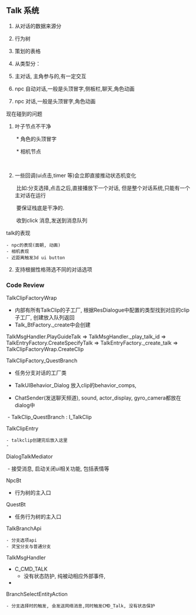 ## Talk 系统

1.  从对话的数据来源分

   1. 行为树

   2. 策划的表格

2.  从类型分：
   1. 主对话, 主角参与的,有一定交互
   2. npc 自动对话,一般是头顶冒字,侧板栏,聊天,角色动画
   3. npc 对话,一般是头顶冒字,角色动画



  现在碰到的问题

1. 叶子节点不干净

   ​	* 角色的头顶冒字

   ​	* 相机节点

​	

2. 一些回调(ui点击,timer 等)会立即直接推动状态机变化

   ​	比如:分支选择,点击之后,直接播放下一个对话, 但是整个对话系统,只能有一个主对话在运行

   ​	要保证栈底是干净的.	

   ​	收到click 消息,发送到消息队列

   



talk的表现

	- npc的表现(面朝, 动画)
	- 相机表现
	- 近距离触发3d ui button





2. 支持根据性格筛选不同的对话选项





### Code Review

TalkClipFactoryWrap

 - 内部有所有TalkClip的子工厂, 根据ResDialogue中配置的类型找到对应的clip子工厂, 创建放入队列返回
 - Talk_BtFactory._create中会创建

TalkMsgHandler.PlayGuideTalk => TalkMsgHandler._play_talk_id => TalkEntryFactory.CreateSpecifyTalk => TalkEntryFactory._create_talk => TalkClipFactoryWrap.CreateClip

 

TalkClipFactory_QuestBranch

- 任务分支对话的工厂类
- TalkUIBehavior_Dialog 放入clip的behavior_comps, 

- ChatSender(发送聊天频道), sound, actor_display, gyro_camera都放在dialog中



​	- TalkClip_QuestBranch : I_TalkClip

TalkClipEntry

	- talkclip创建完后放入这里
	- 



DialogTalkMediator

​	- 接受消息, 启动关闭ui相关功能, 包括表情等



NpcBt

- 行为树的主入口



QuestBt

- 任务行为树的主入口



TalkBranchApi

	- 分支选项api
	- 灵宝分支与普通分支





TalkMsgHandler

- C_CMD_TALK
  - 没有状态防护, 纯被动相应外部事件, 
- 



BranchSelectEntityAction

	- 分支选择时的触发, 会发送网络消息,同时触发CMD_Talk, 没有状态保护

